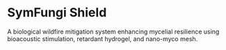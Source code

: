 # SymFungi Shield

A biological wildfire mitigation system enhancing mycelial resilience using bioacoustic stimulation, retardant hydrogel, and nano-myco mesh.
